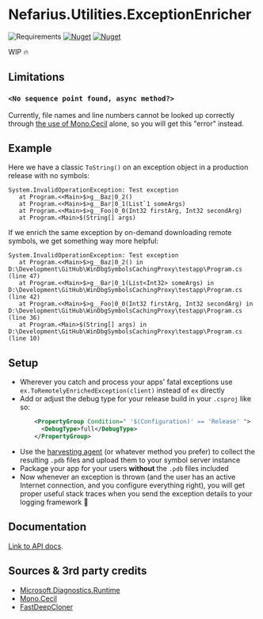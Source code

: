 ﻿# Nefarius.Utilities.ExceptionEnricher

![Requirements](https://img.shields.io/badge/Requires-.NET%20%3E%3D8.0-blue.svg)
[![Nuget](https://img.shields.io/nuget/v/Nefarius.Utilities.ExceptionEnricher)](https://www.nuget.org/packages/Nefarius.Utilities.ExceptionEnricher/)
[![Nuget](https://img.shields.io/nuget/dt/Nefarius.Utilities.ExceptionEnricher)](https://www.nuget.org/packages/Nefarius.Utilities.ExceptionEnricher/)

WIP 🔥

## Limitations

### `<No sequence point found, async method?>`

Currently, file names and line numbers cannot be looked up correctly
through [the use of Mono.Cecil](https://github.com/jbevain/cecil/issues/805) alone, so you will get this "error"
instead.

## Example

Here we have a classic `ToString()` on an exception object in a production release with no symbols:

```text
System.InvalidOperationException: Test exception
   at Program.<<Main>$>g__Baz|0_2()
   at Program.<<Main>$>g__Bar|0_1(List`1 someArgs)
   at Program.<<Main>$>g__Foo|0_0(Int32 firstArg, Int32 secondArg)
   at Program.<Main>$(String[] args)
```

If we enrich the same exception by on-demand downloading remote symbols, we get something way more helpful:

```text
System.InvalidOperationException: Test exception
   at Program.<<Main>$>g__Baz|0_2() in D:\Development\GitHub\WinDbgSymbolsCachingProxy\testapp\Program.cs (line 47)
   at Program.<<Main>$>g__Bar|0_1(List<Int32> someArgs) in D:\Development\GitHub\WinDbgSymbolsCachingProxy\testapp\Program.cs (line 42)
   at Program.<<Main>$>g__Foo|0_0(Int32 firstArg, Int32 secondArg) in D:\Development\GitHub\WinDbgSymbolsCachingProxy\testapp\Program.cs (line 36)
   at Program.<Main>$(String[] args) in D:\Development\GitHub\WinDbgSymbolsCachingProxy\testapp\Program.cs (line 10)
```

## Setup

- Wherever you catch and process your apps' fatal exceptions use `ex.ToRemotelyEnrichedException(client)` instead of
  `ex` directly
- Add or adjust the debug type for your release build in your `.csproj` like so:
    ```xml
        <PropertyGroup Condition=" '$(Configuration)' == 'Release' ">
          <DebugType>full</DebugType>
        </PropertyGroup>
    ```
- Use the [harvesting agent](../agent) (or whatever method you prefer) to collect the resulting `.pdb` files and upload
  them to your symbol server instance
- Package your app for your users **without** the `.pdb` files included
- Now whenever an exception is thrown (and the user has an active Internet connection, and you configure everything
  right), you will get proper useful stack traces when you send the exception details to your logging framework 💪

## Documentation

[Link to API docs](../docs/index.md).

## Sources & 3rd party credits

- [Microsoft.Diagnostics.Runtime](https://github.com/microsoft/clrmd)
- [Mono.Cecil](https://www.mono-project.com/docs/tools+libraries/libraries/Mono.Cecil/)
- [FastDeepCloner](https://github.com/AlenToma/FastDeepCloner)
